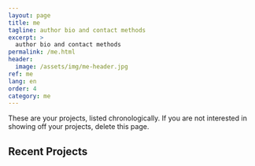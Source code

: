 ```yaml
---
layout: page
title: me
tagline: author bio and contact methods
excerpt: >
  author bio and contact methods
permalink: /me.html
header:
  image: /assets/img/me-header.jpg
ref: me
lang: en
order: 4
category: me
---
```


These are your projects, listed chronologically. If you are not interested in showing off your projects, delete this page.

<h2>Recent Projects</h2>
<div>&nbsp;</div>

